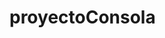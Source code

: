 # proyectoConsola
<!-- Autor: 
Carlos Hidalgo Sanchis
Fecha de creación:
25/09/2022
Descripción del proyecto:
Videoconsola Game Boy creada con HTML5 y CSS. Sin interacción con el usuario.
 -->